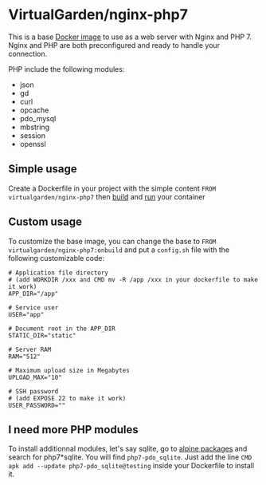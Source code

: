 # VirtualGarden/nginx-php7

This is a base [Docker image](https://www.docker.com/) to use as a web server with Nginx and PHP 7.
Nginx and PHP are both preconfigured and ready to handle your connection.

PHP include the following modules:
* json
* gd
* curl
* opcache
* pdo_mysql
* mbstring
* session
* openssl

## Simple usage
Create a Dockerfile in your project with the simple content `FROM virtualgarden/nginx-php7`
then [build](https://docs.docker.com/v1.8/reference/commandline/build/) and [run](https://docs.docker.com/engine/reference/commandline/run/) your container

## Custom usage
To customize the base image, you can change the base to `FROM virtualgarden/nginx-php7:onbuild`
and put a `config.sh` file with the following customizable code:
```
# Application file directory
# (add WORKDIR /xxx and CMD mv -R /app /xxx in your dockerfile to make it work)
APP_DIR="/app"

# Service user
USER="app"

# Document root in the APP_DIR
STATIC_DIR="static"

# Server RAM
RAM="512"

# Maximum upload size in Megabytes
UPLOAD_MAX="10"

# SSH password
# (add EXPOSE 22 to make it work)
USER_PASSWORD=""
```

## I need more PHP modules
To install additionnal modules, let's say sqlite, go to [alpine packages](https://pkgs.alpinelinux.org/packages) and search for php7*sqlite. You will find `php7-pdo_sqlite`. Just add the line `CMD apk add --update php7-pdo_sqlite@testing` inside your Dockerfile to install it.